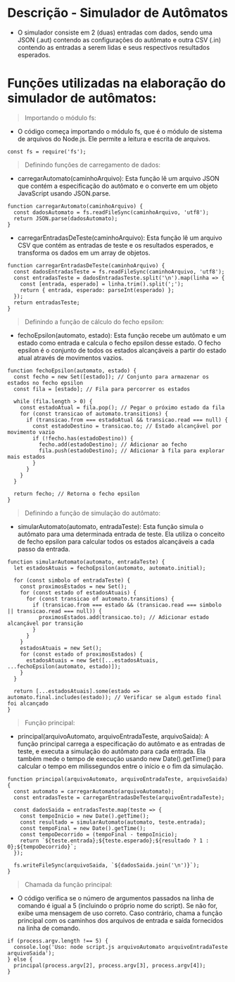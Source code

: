 # Descrição - Simulador de Autômatos

- O simulador consiste em 2 (duas) entradas com dados, sendo uma JSON (.aut) contendo as configurações do autômato e outra CSV (.in) contendo as entradas a serem lidas e seus respectivos resultados esperados.

# Funções utilizadas na elaboração do simulador de autômatos:

>Importando o módulo fs:
- O código começa importando o módulo fs, que é o módulo de sistema de arquivos do Node.js. Ele permite a leitura e escrita de arquivos.
````
const fs = require('fs');
````

>Definindo funções de carregamento de dados:
- carregarAutomato(caminhoArquivo): Esta função lê um arquivo JSON que contém a especificação do autômato e o converte em um objeto JavaScript usando JSON.parse.
````
function carregarAutomato(caminhoArquivo) {
  const dadosAutomato = fs.readFileSync(caminhoArquivo, 'utf8');
  return JSON.parse(dadosAutomato);
}
````
- carregarEntradasDeTeste(caminhoArquivo): Esta função lê um arquivo CSV que contém as entradas de teste e os resultados esperados, e transforma os dados em um array de objetos.
````
function carregarEntradasDeTeste(caminhoArquivo) {
  const dadosEntradasTeste = fs.readFileSync(caminhoArquivo, 'utf8');
  const entradasTeste = dadosEntradasTeste.split('\n').map(linha => {
    const [entrada, esperado] = linha.trim().split(';');
    return { entrada, esperado: parseInt(esperado) };
  });
  return entradasTeste;
}
````

>Definindo a função de cálculo do fecho epsilon:
- fechoEpsilon(automato, estado): Esta função recebe um autômato e um estado como entrada e calcula o fecho epsilon desse estado. O fecho epsilon é o conjunto de todos os estados alcançáveis a partir do estado atual através de movimentos vazios.
````
function fechoEpsilon(automato, estado) {
  const fecho = new Set([estado]); // Conjunto para armazenar os estados no fecho epsilon
  const fila = [estado]; // Fila para percorrer os estados

  while (fila.length > 0) {
    const estadoAtual = fila.pop(); // Pegar o próximo estado da fila
    for (const transicao of automato.transitions) {
      if (transicao.from === estadoAtual && transicao.read === null) {
        const estadoDestino = transicao.to; // Estado alcançável por movimento vazio
        if (!fecho.has(estadoDestino)) {
          fecho.add(estadoDestino); // Adicionar ao fecho
          fila.push(estadoDestino); // Adicionar à fila para explorar mais estados
        }
      }
    }
  }

  return fecho; // Retorna o fecho epsilon
}
````
>Definindo a função de simulação do autômato:
- simularAutomato(automato, entradaTeste): Esta função simula o autômato para uma determinada entrada de teste. Ela utiliza o conceito de fecho epsilon para calcular todos os estados alcançáveis a cada passo da entrada.
````
function simularAutomato(automato, entradaTeste) {
  let estadosAtuais = fechoEpsilon(automato, automato.initial);

  for (const simbolo of entradaTeste) {
    const proximosEstados = new Set();
    for (const estado of estadosAtuais) {
      for (const transicao of automato.transitions) {
        if (transicao.from === estado && (transicao.read === simbolo || transicao.read === null)) {
          proximosEstados.add(transicao.to); // Adicionar estado alcançável por transição
        }
      }
    }
    estadosAtuais = new Set();
    for (const estado of proximosEstados) {
      estadosAtuais = new Set([...estadosAtuais, ...fechoEpsilon(automato, estado)]);
    }
  }

  return [...estadosAtuais].some(estado => automato.final.includes(estado)); // Verificar se algum estado final foi alcançado
}
````
>Função principal:
- principal(arquivoAutomato, arquivoEntradaTeste, arquivoSaida): A função principal carrega a especificação do autômato e as entradas de teste, e executa a simulação do autômato para cada entrada. Ela também mede o tempo de execução usando new Date().getTime() para calcular o tempo em milissegundos entre o início e o fim da simulação.
````
function principal(arquivoAutomato, arquivoEntradaTeste, arquivoSaida) {
  const automato = carregarAutomato(arquivoAutomato);
  const entradasTeste = carregarEntradasDeTeste(arquivoEntradaTeste);

  const dadosSaida = entradasTeste.map(teste => {
    const tempoInicio = new Date().getTime();
    const resultado = simularAutomato(automato, teste.entrada);
    const tempoFinal = new Date().getTime();
    const tempoDecorrido = (tempoFinal - tempoInicio);
    return `${teste.entrada};${teste.esperado};${resultado ? 1 : 0};${tempoDecorrido}`;
  });

  fs.writeFileSync(arquivoSaida, `${dadosSaida.join('\n')}`);
}
````
>Chamada da função principal:
- O código verifica se o número de argumentos passados na linha de comando é igual a 5 (incluindo o próprio nome do script). Se não for, exibe uma mensagem de uso correto. Caso contrário, chama a função principal com os caminhos dos arquivos de entrada e saída fornecidos na linha de comando.
````
if (process.argv.length !== 5) {
  console.log('Uso: node script.js arquivoAutomato arquivoEntradaTeste arquivoSaida');
} else {
  principal(process.argv[2], process.argv[3], process.argv[4]);
}
````